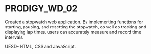 # PRODIGY_WD_02

Created a stopwatch web application.
By implementing functions for starting, pausing, and resetting the stopwatch, as well as tracking and displaying lap times.
users can accurately measure and record time intervals.


UESD-
HTML,
CSS and
JavaScript.
